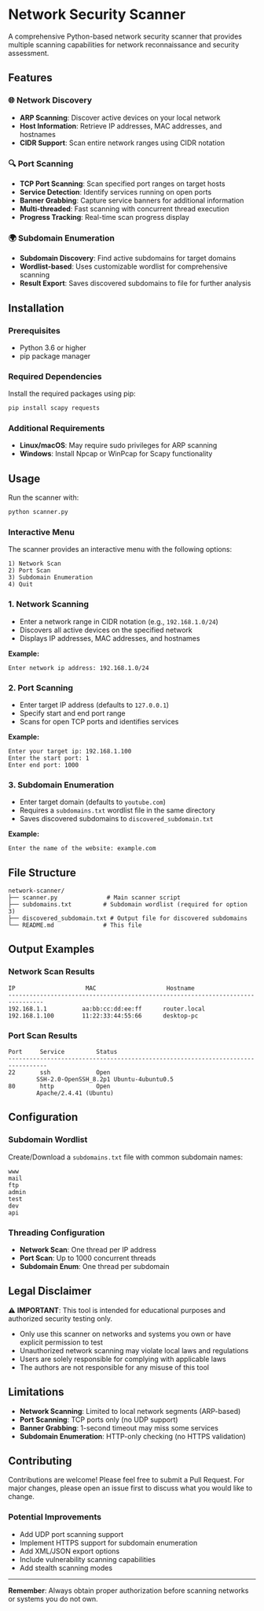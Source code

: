 # Network Security Scanner

A comprehensive Python-based network security scanner that provides multiple scanning capabilities for network reconnaissance and security assessment.

## Features

### 🌐 Network Discovery
- **ARP Scanning**: Discover active devices on your local network
- **Host Information**: Retrieve IP addresses, MAC addresses, and hostnames
- **CIDR Support**: Scan entire network ranges using CIDR notation

### 🔍 Port Scanning
- **TCP Port Scanning**: Scan specified port ranges on target hosts
- **Service Detection**: Identify services running on open ports
- **Banner Grabbing**: Capture service banners for additional information
- **Multi-threaded**: Fast scanning with concurrent thread execution
- **Progress Tracking**: Real-time scan progress display

### 🌍 Subdomain Enumeration
- **Subdomain Discovery**: Find active subdomains for target domains
- **Wordlist-based**: Uses customizable wordlist for comprehensive scanning
- **Result Export**: Saves discovered subdomains to file for further analysis

## Installation

### Prerequisites
- Python 3.6 or higher
- pip package manager

### Required Dependencies
Install the required packages using pip:

```bash
pip install scapy requests
```

### Additional Requirements
- **Linux/macOS**: May require sudo privileges for ARP scanning
- **Windows**: Install Npcap or WinPcap for Scapy functionality

## Usage

Run the scanner with:
```bash
python scanner.py
```

### Interactive Menu
The scanner provides an interactive menu with the following options:

```
1) Network Scan
2) Port Scan
3) Subdomain Enumeration
4) Quit
```

### 1. Network Scanning
- Enter a network range in CIDR notation (e.g., `192.168.1.0/24`)
- Discovers all active devices on the specified network
- Displays IP addresses, MAC addresses, and hostnames

**Example:**
```
Enter network ip address: 192.168.1.0/24
```

### 2. Port Scanning
- Enter target IP address (defaults to `127.0.0.1`)
- Specify start and end port range
- Scans for open TCP ports and identifies services

**Example:**
```
Enter your target ip: 192.168.1.100
Enter the start port: 1
Enter end port: 1000
```

### 3. Subdomain Enumeration
- Enter target domain (defaults to `youtube.com`)
- Requires a `subdomains.txt` wordlist file in the same directory
- Saves discovered subdomains to `discovered_subdomain.txt`

**Example:**
```
Enter the name of the website: example.com
```

## File Structure

```
network-scanner/
├── scanner.py              # Main scanner script
├── subdomains.txt         # Subdomain wordlist (required for option 3)
├── discovered_subdomain.txt # Output file for discovered subdomains
└── README.md              # This file
```

## Output Examples

### Network Scan Results
```
IP                    MAC                    Hostname
--------------------------------------------------------------------------------
192.168.1.1          aa:bb:cc:dd:ee:ff      router.local
192.168.1.100        11:22:33:44:55:66      desktop-pc
```

### Port Scan Results
```
Port     Service         Status
---------------------------------------------------------------------------------
22       ssh             Open
        SSH-2.0-OpenSSH_8.2p1 Ubuntu-4ubuntu0.5
80       http            Open
        Apache/2.4.41 (Ubuntu)
```

## Configuration

### Subdomain Wordlist
Create/Download a `subdomains.txt` file with common subdomain names:
```
www
mail
ftp
admin
test
dev
api
```

### Threading Configuration
- **Network Scan**: One thread per IP address
- **Port Scan**: Up to 1000 concurrent threads
- **Subdomain Enum**: One thread per subdomain

## Legal Disclaimer

⚠️ **IMPORTANT**: This tool is intended for educational purposes and authorized security testing only.

- Only use this scanner on networks and systems you own or have explicit permission to test
- Unauthorized network scanning may violate local laws and regulations
- Users are solely responsible for complying with applicable laws
- The authors are not responsible for any misuse of this tool

## Limitations

- **Network Scanning**: Limited to local network segments (ARP-based)
- **Port Scanning**: TCP ports only (no UDP support)
- **Banner Grabbing**: 1-second timeout may miss some services
- **Subdomain Enumeration**: HTTP-only checking (no HTTPS validation)

## Contributing

Contributions are welcome! Please feel free to submit a Pull Request. For major changes, please open an issue first to discuss what you would like to change.

### Potential Improvements
- Add UDP port scanning support
- Implement HTTPS support for subdomain enumeration
- Add XML/JSON export options
- Include vulnerability scanning capabilities
- Add stealth scanning modes

---

**Remember**: Always obtain proper authorization before scanning networks or systems you do not own.
